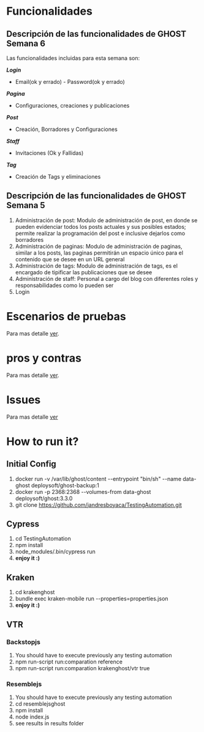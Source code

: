 # Funcionalidades

## Descripción de las funcionalidades de GHOST Semana 6

Las funcionalidades incluidas para esta semana son: 

**_Login_** 

- Email(ok y errado) - Password(ok y errado) 

**_Pagina_** 

- Configuraciones, creaciones y publicaciones 

**_Post_** 

- Creación, Borradores y Configuraciones 

**_Staff_** 

- Invitaciones (Ok y Fallidas) 

**_Tag_** 

- Creación de Tags y eliminaciones 

## Descripción de las funcionalidades de GHOST Semana 5

1. Administración de post: Modulo de administración de post, en donde se pueden evidenciar todos los posts actuales y sus posibles estados; permite realizar la programación del post e inclusive dejarlos como borradores
2. Administración de paginas: Modulo de administración de paginas, similar a los posts, las paginas permitirán un espacio único para el contenido que se desee en un URL general
3. Administración de tags: Modulo de administración de tags, es el encargado de tipificar las publicaciones que se desee
4. Administración de staff: Personal a cargo del blog con diferentes roles y responsabilidades como lo pueden ser 
5. Login

# Escenarios de pruebas
Para mas detalle [ver](https://github.com/jandresboyaca/TestingAutomation/wiki/Escenarios).

# pros y contras 
Para mas detalle [ver](https://github.com/jandresboyaca/TestingAutomation/wiki/Pro-Contra).

# Issues
Para mas detalle [ver](https://github.com/jandresboyaca/TestingAutomation/issues)

# How to run it?

## Initial Config

1. docker run -v /var/lib/ghost/content  --entrypoint "bin/sh" --name data-ghost deploysoft/ghost-backup:1
2. docker run -p 2368:2368 --volumes-from data-ghost deploysoft/ghost:3.3.0
3. git clone https://github.com/jandresboyaca/TestingAutomation.git


## Cypress

1. cd  TestingAutomation
2. npm install
3. node_modules/.bin/cypress run
4. **enjoy it :)**


## Kraken

1. cd krakenghost 
2. bundle exec kraken-mobile run --properties=properties.json
3. **enjoy it :)**

## VTR
### Backstopjs
 1. You should have to execute previously any testing automation
 2. npm run-script  run:comparation reference
 3. npm run-script  run:comparation krakenghost/vtr true
 
 ### Resemblejs
  1. You should have to execute previously any testing automation
  2. cd resemblejsghost
  3. npm install
  4. node index.js
  5. see results in results folder
~~~~
